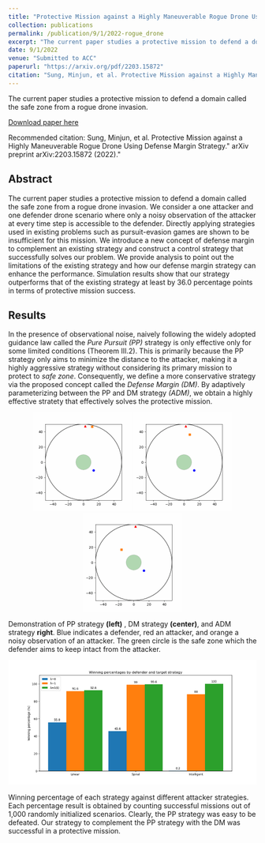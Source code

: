 ```yaml
---
title: "Protective Mission against a Highly Maneuverable Rogue Drone Using Defense Margin Strategy"
collection: publications
permalink: /publication/9/1/2022-rogue_drone
excerpt: "The current paper studies a protective mission to defend a domain called the safe zone from a rogue drone invasion."
date: 9/1/2022
venue: "Submitted to ACC"
paperurl: "https://arxiv.org/pdf/2203.15872"
citation: "Sung, Minjun, et al. Protective Mission against a Highly Maneuverable Rogue Drone Using Defense Margin Strategy.&quot; arXiv preprint arXiv:2203.15872 (2022).&quot;"
---
```


The current paper studies a protective mission to defend a domain called the safe zone from a rogue drone invasion.

[Download paper here](https://arxiv.org/pdf/2203.15872)

Recommended citation: Sung, Minjun, et al. Protective Mission against a Highly Maneuverable Rogue Drone Using Defense Margin Strategy." arXiv preprint arXiv:2203.15872 (2022)."

## Abstract

The current paper studies a protective mission to defend a domain called the safe zone from a rogue drone invasion. We consider a one attacker and one defender drone scenario where only a noisy observation of the attacker at every time step is accessible to the defender. Directly applying strategies used in existing problems such as pursuit-evasion games are shown to be insufficient for this mission. We introduce a new concept of defense margin to complement an existing strategy and construct a control strategy that successfully solves our problem. We provide analysis to point out the limitations of the existing strategy and how our defense margin strategy can enhance the performance. Simulation results show that our strategy outperforms that of the existing strategy at least by 36.0 percentage points in terms of protective mission success.

## Results

In the presence of observational noise, naively following the widely adopted guidance law called the _Pure Pursuit (PP)_ strategy is only effective only for some limited conditions (Theorem III.2). This is primarily because the PP strategy only aims to minimize the distance to the attacker, making it a highly aggressive strategy without considering its primary mission to protect to _safe zone_. Consequently, we define a more conservative strategy via the proposed concept called the _Defense Margin (DM)_. By adaptively parameterizing between the PP and DM strategy _(ADM)_, we obtain a highly effective stratety that effectively solves the protective mission.

<p float = "left", align = "center">
<img src = /images/publication/rogue_drone/ppvsintelligent.gif width="200" height="200"/>
<img src = /images/publication/rogue_drone/ourscvsintelligent.gif width="200" height="200"/>
<img src = /images/publication/rogue_drone/oursavsintelligent.gif width="200" height="200"/>
</p>

Demonstration of PP strategy **(left)** , DM strategy **(center)**, and ADM strategy **right**. Blue indicates a defender, red an attacker, and orange a noisy observation of an attacker. The green circle is the safe zone which the defender aims to keep intact from the attacker.

<p align = "center">
<img src = /images/publication/rogue_drone/winpercentage.png width = 550/>
</p>

Winning percentage of each strategy against different attacker strategies. Each percentage result is obtained by counting successful missions out of 1,000 randomly initialized scenarios. Clearly, the PP strategy was easy to be defeated. Our strategy to complement the PP strategy with the DM was successful in a protective mission.
